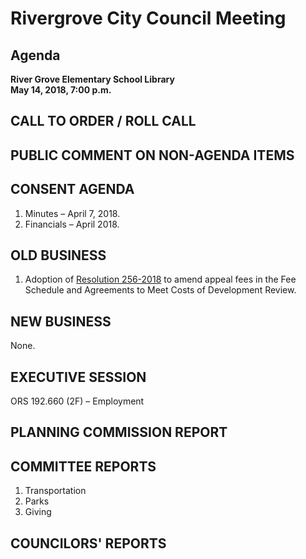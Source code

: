 # Rivergrove City Council Meeting
## Agenda
**River Grove Elementary School Library**  
**May 14, 2018, 7:00 p.m.**

## CALL TO ORDER / ROLL CALL

## PUBLIC COMMENT ON NON-AGENDA ITEMS

## CONSENT AGENDA

1. Minutes – April 7, 2018.
2. Financials – April 2018.

## OLD BUSINESS

1. Adoption of [Resolution 256-2018](../resolutions/2018-Res-256-Planning-Development-Fees.md) to amend appeal fees in the Fee Schedule and Agreements to Meet Costs of Development Review.

## NEW BUSINESS

None.

## EXECUTIVE SESSION

ORS 192.660 (2F) – Employment

## PLANNING COMMISSION REPORT

## COMMITTEE REPORTS

1. Transportation
2. Parks
3. Giving

## COUNCILORS' REPORTS